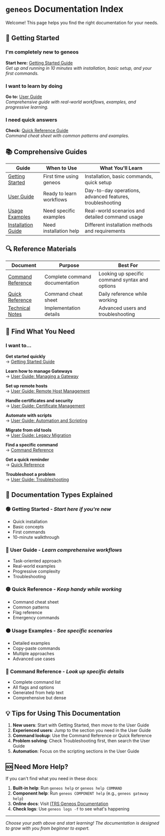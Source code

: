 # `geneos` Documentation Index

Welcome! This page helps you find the right documentation for your needs.

## 🚀 Getting Started

### I'm completely new to geneos
**Start here:** [Getting Started Guide](GETTING_STARTED.md)  
*Get up and running in 10 minutes with installation, basic setup, and your first commands.*

### I want to learn by doing
**Go to:** [User Guide](USER_GUIDE.md)  
*Comprehensive guide with real-world workflows, examples, and progressive learning.*

### I need quick answers
**Check:** [Quick Reference Guide](QUICKREFGUIDE.md)  
*Command cheat sheet with common patterns and examples.*

## 📚 Comprehensive Guides

| Guide | When to Use | What You'll Learn |
|-------|-------------|-------------------|
| [Getting Started](GETTING_STARTED.md) | First time using geneos | Installation, basic commands, quick setup |
| [User Guide](USER_GUIDE.md) | Ready to learn workflows | Day-to-day operations, advanced features, troubleshooting |
| [Usage Examples](USAGE.md) | Need specific examples | Real-world scenarios and detailed command usage |
| [Installation Guide](INSTALL.md) | Need installation help | Different installation methods and requirements |

## 🔍 Reference Materials

| Document | Purpose | Best For |
|----------|---------|----------|
| [Command Reference](docs/geneos.md) | Complete command documentation | Looking up specific command syntax and options |
| [Quick Reference](QUICKREFGUIDE.md) | Command cheat sheet | Daily reference while working |
| [Technical Notes](NOTES.md) | Implementation details | Advanced users and troubleshooting |

## 🎯 Find What You Need

### I want to...

**Get started quickly**  
→ [Getting Started Guide](GETTING_STARTED.md)

**Learn how to manage Gateways**  
→ [User Guide: Managing a Gateway](USER_GUIDE.md#managing-a-gateway)

**Set up remote hosts**  
→ [User Guide: Remote Host Management](USER_GUIDE.md#remote-host-management)

**Handle certificates and security**  
→ [User Guide: Certificate Management](USER_GUIDE.md#certificate-management)

**Automate with scripts**  
→ [User Guide: Automation and Scripting](USER_GUIDE.md#automation-and-scripting)

**Migrate from old tools**  
→ [User Guide: Legacy Migration](USER_GUIDE.md#legacy-migration)

**Find a specific command**  
→ [Command Reference](docs/geneos.md)

**Get a quick reminder**  
→ [Quick Reference](QUICKREFGUIDE.md)

**Troubleshoot a problem**  
→ [User Guide: Troubleshooting](USER_GUIDE.md#troubleshooting)

## 📖 Documentation Types Explained

### 🟢 **Getting Started** - *Start here if you're new*
- Quick installation
- Basic concepts
- First commands
- 10-minute walkthrough

### 🔵 **User Guide** - *Learn comprehensive workflows*
- Task-oriented approach
- Real-world examples
- Progressive complexity
- Troubleshooting

### 🟡 **Quick Reference** - *Keep handy while working*
- Command cheat sheet
- Common patterns
- Flag reference
- Emergency commands

### 🟠 **Usage Examples** - *See specific scenarios*
- Detailed examples
- Copy-paste commands
- Multiple approaches
- Advanced use cases

### 🔴 **Command Reference** - *Look up specific details*
- Complete command list
- All flags and options
- Generated from help text
- Comprehensive but dense

## 💡 Tips for Using This Documentation

1. **New users**: Start with Getting Started, then move to the User Guide
2. **Experienced users**: Jump to the section you need in the User Guide
3. **Command lookup**: Use the Command Reference or Quick Reference
4. **Problem solving**: Check Troubleshooting first, then search the User Guide
5. **Automation**: Focus on the scripting sections in the User Guide

## 🆘 Need More Help?

If you can't find what you need in these docs:

1. **Built-in help**: Run `geneos help` or `geneos help COMMAND`
2. **Component help**: Run `geneos COMPONENT help` (e.g., `geneos gateway help`)
3. **Online docs**: Visit [ITRS Geneos Documentation](https://docs.itrsgroup.com/docs/geneos/)
4. **Check logs**: Use `geneos logs -f` to see what's happening

---

*Choose your path above and start learning! The documentation is designed to grow with you from beginner to expert.*